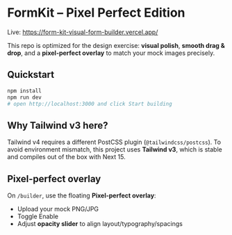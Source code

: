 # FormKit – Pixel Perfect Edition
Live: https://form-kit-visual-form-builder.vercel.app/

This repo is optimized for the design exercise: **visual polish**, **smooth drag & drop**, and a **pixel-perfect overlay** to match your mock images precisely.

## Quickstart
```bash
npm install
npm run dev
# open http://localhost:3000 and click Start building
```

## Why Tailwind v3 here?
Tailwind v4 requires a different PostCSS plugin (`@tailwindcss/postcss`). To avoid environment mismatch, this project uses **Tailwind v3**, which is stable and compiles out of the box with Next 15.

## Pixel-perfect overlay
On `/builder`, use the floating **Pixel-perfect overlay**:
- Upload your mock PNG/JPG
- Toggle Enable
- Adjust **opacity slider** to align layout/typography/spacings
